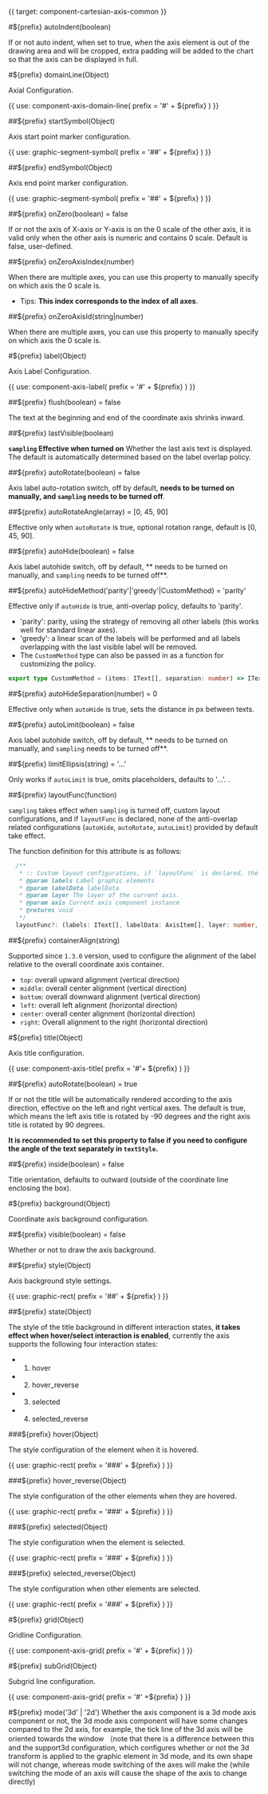 {{ target: component-cartesian-axis-common }}

#${prefix} autoIndent(boolean)

If or not auto indent, when set to true, when the axis element is out of the drawing area and will be cropped, extra padding will be added to the chart so that the axis can be displayed in full.

#${prefix} domainLine(Object)

Axial Configuration.

{{ use: component-axis-domain-line(
  prefix = '#' + ${prefix}
) }}

##${prefix} startSymbol(Object)

Axis start point marker configuration.

{{ use: graphic-segment-symbol(
  prefix = '##' + ${prefix}
) }}

##${prefix} endSymbol(Object)

Axis end point marker configuration.

{{ use: graphic-segment-symbol(
  prefix = '##' + ${prefix}
) }}

##${prefix} onZero(boolean) = false

If or not the axis of X-axis or Y-axis is on the 0 scale of the other axis, it is valid only when the other axis is numeric and contains 0 scale. Default is false, user-defined.

##${prefix} onZeroAxisIndex(number)

When there are multiple axes, you can use this property to manually specify on which axis the 0 scale is.

- Tips: **This index corresponds to the index of all axes**.

##${prefix} onZeroAxisId(string|number)

When there are multiple axes, you can use this property to manually specify on which axis the 0 scale is.

#${prefix} label(Object)

Axis Label Configuration.

{{ use: component-axis-label(
  prefix = '#' + ${prefix}
) }}

##${prefix} flush(boolean) = false

The text at the beginning and end of the coordinate axis shrinks inward.

##${prefix} lastVisible(boolean)

**`sampling` Effective when turned on** Whether the last axis text is displayed. The default is automatically determined based on the label overlap policy.

##${prefix} autoRotate(boolean) = false

Axis label auto-rotation switch, off by default, **needs to be turned on manually, and `sampling` needs to be turned off**.

##${prefix} autoRotateAngle(array) = [0, 45, 90]

Effective only when `autoRotate` is true, optional rotation range, default is [0, 45, 90].

##${prefix} autoHide(boolean) = false

Axis label autohide switch, off by default, ** needs to be turned on manually, and `sampling` needs to be turned off**.

##${prefix} autoHideMethod('parity'|'greedy'|CustomMethod) = 'parity'

Effective only if `autoHide` is true, anti-overlap policy, defaults to 'parity'.

- 'parity': parity, using the strategy of removing all other labels (this works well for standard linear axes).
- 'greedy': a linear scan of the labels will be performed and all labels overlapping with the last visible label will be removed.
- The `CustomMethod` type can also be passed in as a function for customizing the policy.

```ts
export type CustomMethod = (items: IText[], separation: number) => IText[];
```

##${prefix} autoHideSeparation(number) = 0

Effective only when `autoHide` is true, sets the distance in px between texts.

##${prefix} autoLimit(boolean) = false

Axis label autohide switch, off by default, ** needs to be turned on manually, and `sampling` needs to be turned off**.

##${prefix} limitEllipsis(string) = '...'

Only works if `autoLimit` is true, omits placeholders, defaults to '...'. .

##${prefix} layoutFunc(function)

`sampling` takes effect when `sampling` is turned off, custom layout configurations, and if `layoutFunc` is declared, none of the anti-overlap related configurations (`autoHide`, `autoRotate`, `autoLimit`) provided by default take effect.

The function definition for this attribute is as follows:

```ts
  /**
   * :: Custom layout configurations, if `layoutFunc` is declared, the default anti-overlap related configurations (`autoHide`, `autoRotate`, `autoLimit`) will not take effect.
   * @param labels Label graphic elements
   * @param labelData labelData
   * @param layer The layer of the current axis.
   * @param axis Current axis component instance
   * @returns void
   */
  layoutFunc?: (labels: IText[], labelData: AxisItem[], layer: number, axis: IGroup) => void;
```

##${prefix} containerAlign(string)

Supported since `1.3.0` version, used to configure the alignment of the label relative to the overall coordinate axis container.

- `top`: overall upward alignment (vertical direction)
- `middle`: overall center alignment (vertical direction)
- `bottom`: overall downward alignment (vertical direction)
- `left`: overall left alignment (horizontal direction)
- `center`: overall center alignment (horizontal direction)
- `right`: Overall alignment to the right (horizontal direction)

#${prefix} title(Object)

Axis title configuration.

{{ use: component-axis-title(
  prefix = '#'+ ${prefix}
) }}

##${prefix} autoRotate(boolean) = true

If or not the title will be automatically rendered according to the axis direction, effective on the left and right vertical axes. The default is true, which means the left axis title is rotated by -90 degrees and the right axis title is rotated by 90 degrees.

**It is recommended to set this property to false if you need to configure the angle of the text separately in `textStyle`.**

##${prefix} inside(boolean) = false

Title orientation, defaults to outward (outside of the coordinate line enclosing the box).

#${prefix} background(Object)

Coordinate axis background configuration.

##${prefix} visible(boolean) = false

Whether or not to draw the axis background.

##${prefix} style(Object)

Axis background style settings.

{{ use: graphic-rect(
  prefix = '##' + ${prefix}
) }}

##${prefix} state(Object)

The style of the title background in different interaction states, **it takes effect when hover/select interaction is enabled**, currently the axis supports the following four interaction states:

- 1. hover
- 2. hover_reverse
- 3. selected
- 4. selected_reverse

###${prefix} hover(Object)

The style configuration of the element when it is hovered.

{{ use: graphic-rect(
  prefix = '###' + ${prefix}
) }}

###${prefix} hover_reverse(Object)

The style configuration of the other elements when they are hovered.

{{ use: graphic-rect(
  prefix = '###' + ${prefix}
) }}

###${prefix} selected(Object)

The style configuration when the element is selected.

{{ use: graphic-rect(
  prefix = '###' + ${prefix}
) }}

###${prefix} selected_reverse(Object)

The style configuration when other elements are selected.

{{ use: graphic-rect(
  prefix = '###' + ${prefix}
) }}

#${prefix} grid(Object)

Gridline Configuration.

{{ use: component-axis-grid(
  prefix = '#' + ${prefix}
) }}

#${prefix} subGrid(Object)

Subgrid line configuration.

{{ use: component-axis-grid(
  prefix = '#' +${prefix}
) }}

#${prefix} mode('3d' | '2d')
Whether the axis component is a 3d mode axis component or not, the 3d mode axis component will have some changes compared to the 2d axis, for example, the tick line of the 3d axis will be oriented towards the window （note that there is a difference between this and the support3d configuration, which configures whether or not the 3d transform is applied to the graphic element in 3d mode, and its own shape will not change, whereas mode switching of the axes will make the (while switching the mode of an axis will cause the shape of the axis to change directly)
